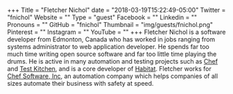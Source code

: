 +++
Title = "Fletcher Nichol"
date = "2018-03-19T15:22:49-05:00"
Twitter = "fnichol"
Website = ""
Type = "guest"
Facebook = ""
Linkedin = ""
Pronouns = ""
GitHub = "fnichol"
Thumbnail = "img/guests/fnichol.png"
Pinterest = ""
Instagram = ""
YouTube = ""
+++
Fletcher Nichol is a software developer from Edmonton, Canada who has worked in jobs ranging from systems administrator to web application developer. He spends far too much time writing open source software and far too little time playing the drums. He is active in many automation and testing projects such as <a href = 'https://github.com/chef/chef'>Chef</a> and <a href = 'http://kitchen.ci/'>Test Kitchen</a>, and is a core developer of <a href = 'https://www.habitat.sh/'>Habitat</a>. Fletcher works for <a href = 'http://chef.io'>Chef Software, Inc</a>, an automation company which helps companies of all sizes automate their business with safety at speed.
